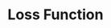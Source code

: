 ---
title: "Loss Function"

categories: ['']

tags: ['Loss', 'Function']

arabic: ['دالة الخطأ', 'دالة الخسارة']

publishers: ['معجم مصطلحات التعلم الآلي والتعلم العميق وعلم البيانات']

types: "word"

slug: ""
---